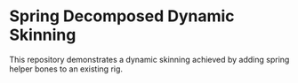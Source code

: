# Spring Decomposed Dynamic Skinning
 This repository demonstrates a dynamic skinning achieved by adding spring helper bones to an existing rig.
